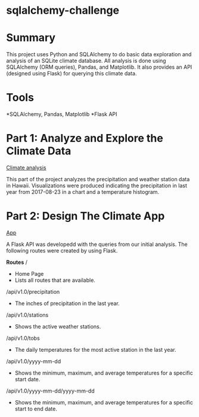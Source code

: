# sqlalchemy-challenge
 
 
# Summary
This project uses Python and SQLAlchemy to do basic data exploration and analysis of an SQLite climate database. All analysis is done using SQLAlchemy (ORM queries), Pandas, and Matplotlib. It also provides an API (designed using Flask) for querying this climate data.

# Tools
*SQLAlchemy, Pandas, Matplotlib
*Flask API


# Part 1: Analyze and Explore the Climate Data
[Climate analysis](https://github.com/Solarnite/sqlalchemy-challenge/blob/main/SurfsUp/climate_analysis.ipynb)

This part of the project analyzes the precipitation and weather station data in Hawaii. Visualizations were produced indicating the precipitation in last year from 2017-08-23 in a chart and a temperature histogram.

# Part 2: Design The Climate App
[App](https://github.com/Solarnite/sqlalchemy-challenge/blob/main/SurfsUp/app.py)

A Flask API was developedd with the queries from our initial analysis.
The following routes were created by using Flask.

**Routes**
/
   
   - Home Page
   - Lists all routes that are available.
   
/api/v1.0/precipitation

   - The inches of precipitation in the last year.
   
/api/v1.0/stations

   - Shows the active weather stations.
   
/api/v1.0/tobs

   - The daily temperatures for the most active station in the last year.
   
/api/v1.0/yyyy-mm-dd

   - Shows the minimum, maximum, and average temperatures for a specific start date.
   
/api/v1.0/yyyy-mm-dd/yyyy-mm-dd

   - Shows the minimum, maximum, and average temperatures for a specific start to end date.
